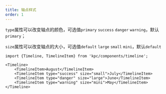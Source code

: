```yaml
---
title: 轴点样式
order: 1
---
```


`type`属性可以改变轴点的颜色，可选值`primary` `success` `danger` `warning`，默认`primary`；

`size`属性可以改变轴点的大小，可选值`default` `large` `small` `mini`，默认`default`

```vdt
import {Timeline, TimelineItem} from 'kpc/components/timeline';

<Timeline>
    <TimelineItem>August</TimelineItem>
    <TimelineItem type="success" size="small">July</TimelineItem>
    <TimelineItem type="danger" size="large">June</TimelineItem>
    <TimelineItem type="warning" size="mini">May</TimelineItem>
</Timeline>
```
